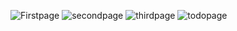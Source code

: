 ![Firstpage](https://github.com/user-attachments/assets/0a506e34-f5fe-42bb-95e4-76e087d2f7a5)
![secondpage](https://github.com/user-attachments/assets/add20b4e-fcf1-4d9a-b218-9cfcfeebbed3)
![thirdpage](https://github.com/user-attachments/assets/ccbd3f56-1bff-4da9-9f74-9026235e10b8)
![todopage](https://github.com/user-attachments/assets/6dbadb6b-ba88-4e5b-9c83-497bcf6092f4)
